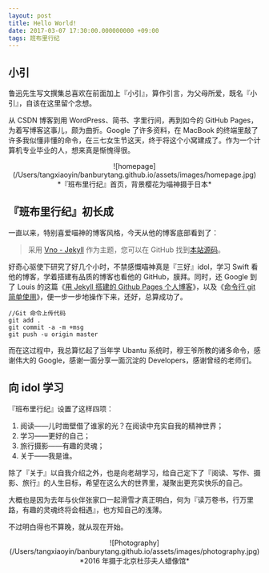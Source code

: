 ```yaml
---
layout: post
title: Hello World!
date: 2017-03-07 17:30:00.000000000 +09:00
tags: 班布里行纪
---
```


## 小引

鲁迅先生写文撰集总喜欢在前面加上『小引』，算作引言，为父母所爱，既名『小引』，自该在这里留个念想。

从 CSDN 博客到用 WordPress、简书、字里行间，再到如今的 GitHub Pages，为着写博客这事儿，颇为曲折。Google 了许多资料，在 MacBook 的终端里敲了许多我似懂非懂的命令，在三七女生节这天，终于将这个小窝建成了。作为一个计算机专业毕业的人，想来真是惭愧得很。

<center>![homepage](/Users/tangxiaoyin/banburytang.github.io/assets/images/homepage.jpg)</center>

<center>*『班布里行纪』首页，背景樱花为喵神摄于日本*</center>

## 『班布里行纪』初长成

一直以来，特别喜爱喵神的博客风格，今天从他的博客底部看到了：

> 采用 [Vno - Jekyll](https://github.com/onevcat/vno-jekyll) 作为主题，您可以在 GitHub 找到[本站源码](https://github.com/onevcat/OneV-s-Den)。

好奇心驱使下研究了好几个小时，不禁感慨喵神真是『三好』idol，学习 Swift 看他的博客，学着搭建有品质的博客也看他的 GitHub，膜拜。同时，还 Google 到了 Louis 的这篇《[用 Jekyll 搭建的 Github Pages 个人博客](http://louisly.com/2016/04/used-jekyll-to-create-my-github-blog/)》，以及《[命令行 git 简单使用](http://walkginkgo.com/git/2015/03/07/git-easyuse.html)》，便一步一步地操作下来，还好，总算成功了。

```
//Git 命令上传代码
git add .
git commit -a -m +msg
git push -u origin master
```

而在这过程中，我总算忆起了当年学 Ubantu 系统时，穆王爷所教的诸多命令，感谢伟大的 Google，感谢一面分享一面沉淀的 Developers，感谢曾经的老师们。

## 向 idol 学习

『班布里行纪』设置了这样四项：

1. 阅读——儿时凿壁借了谁家的光？在阅读中充实自我的精神世界；
2. 学习——更好的自己；
3. 旅行摄影——有趣的灵魂；
4. 关于——我是谁。

除了『关于』以自我介绍之外，也是向老胡学习，给自己定下了『阅读、写作、摄影、旅行』的人生目标，希望在这么大的世界里，凝聚出更充实快乐的自己。

大概也是因为去年与伙伴张家口一起滑雪才真正明白，何为『读万卷书，行万里路，有趣的灵魂终将会相遇』，也方知自己的浅薄。

不过明白得也不算晚，就从现在开始。

<center>![Photography](/Users/tangxiaoyin/banburytang.github.io/assets/images/photography.jpg)</center>

<center>*2016 年摄于北京杜莎夫人蜡像馆*</center>
